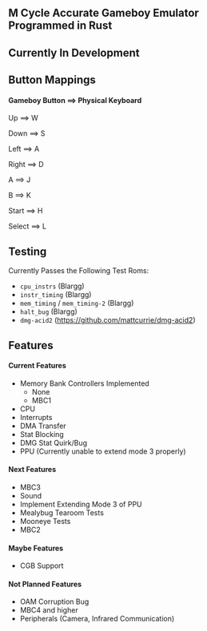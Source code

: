 ## **M Cycle Accurate Gameboy Emulator Programmed in Rust**

## Currently In Development


## **Button Mappings**
#### **Gameboy Button ==> Physical Keyboard**

Up ==> W

Down ==> S

Left ==> A

Right ==> D

A ==> J

B ==> K

Start ==> H

Select ==> L

## **Testing**
Currently Passes the Following Test Roms:
 - `cpu_instrs` (Blargg)
 - `instr_timing` (Blargg)
 - `mem_timing` / `mem_timing-2` (Blargg) 
 - `halt_bug` (Blargg)
 - `dmg-acid2` (https://github.com/mattcurrie/dmg-acid2)

## **Features**

#### **Current Features**
 - Memory Bank Controllers Implemented
   - None
   - MBC1
 - CPU
 - Interrupts
 - DMA Transfer
 - Stat Blocking
 - DMG Stat Quirk/Bug
 - PPU (Currently unable to extend mode 3 properly)

#### **Next Features**
 - MBC3
 - Sound
 - Implement Extending Mode 3 of PPU
 - Mealybug Tearoom Tests
 - Mooneye Tests
 - MBC2

#### **Maybe Features**
 - CGB Support

#### **Not Planned Features**
 - OAM Corruption Bug
 - MBC4 and higher
 - Peripherals (Camera, Infrared Communication)